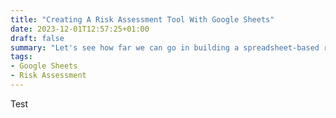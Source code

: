 ```yaml
---
title: "Creating A Risk Assessment Tool With Google Sheets"
date: 2023-12-01T12:57:25+01:00
draft: false
summary: "Let's see how far we can go in building a spreadsheet-based risk analysis tool."
tags:
- Google Sheets
- Risk Assessment
---
```


Test